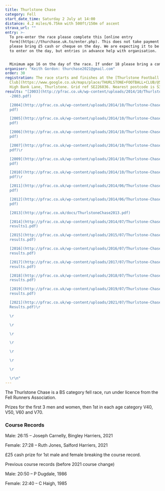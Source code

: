 ```yaml
---
title: Thurlstone Chase
category: Fell
start_date_time: Saturday 2 July at 14:00
distance: 4.2 miles/6.75km with 500ft/150m of ascent
strava_url: ""
entry: >-
  To pre-enter the race please complete this [online entry
  form](https://thurchase.uk.to/enter.php). This does not take payment &ndash;
  please bring £5 cash or cheque on the day. We are expecting it to be possible
  to enter on the day, but entries in advance help with organisation.


  Minimum age 16 on the day of the race. If under 18 please bring a completed [FRA Parental Consent Form](https://races.fellrunner.org.uk/documents/2022/fra-parental-consent-process-form-2022.pdf).
organiser: "Keith Gordon: thurchase2021@gmail.com"
order: 30
registration: The race starts and finishes at the [Thurlstone Football
  Club](https://www.google.co.uk/maps/place/THURLSTONE+FOOTBALL+CLUB/@53.5280495,-1.6571955,16.25z/data=!4m5!3m4!1s0x487bd7dfc2a74a0d:0x5788c72b004d0bcb!8m2!3d53.528038!4d-1.6591823),
  High Bank Lane, Thurlstone. Grid ref SE226036. Nearest postcode is S36 9PS.
results: "[2003](http://pfrac.co.uk/wp-content/uploads/2014/10/Thurlstone-Chase\
  -2003.pdf)

  [2004](http://pfrac.co.uk/wp-content/uploads/2014/10/Thurlstone-Chase-2004.\
  pdf)

  [2005](http://pfrac.co.uk/wp-content/uploads/2014/10/Thurlstone-Chase-2005.\
  pdf)

  [2006](http://pfrac.co.uk/wp-content/uploads/2014/10/Thurlstone-Chase-2006.\
  pdf)

  [2007](http://pfrac.co.uk/wp-content/uploads/2014/10/Thurlstone-Chase-2007.\
  pdf)\r

  [2009](http://pfrac.co.uk/wp-content/uploads/2014/10/Thurlstone-Chase-2009.\
  pdf)

  [2010](http://pfrac.co.uk/wp-content/uploads/2014/10/Thurlstone-Chase-2010.\
  pdf)\r

  [2011](http://pfrac.co.uk/wp-content/uploads/2014/06/Thurlstone-Chase-2011.\
  pdf)

  [2012](http://pfrac.co.uk/wp-content/uploads/2014/06/Thurlstone-Chase-2012.\
  pdf)

  [2013](http://pfrac.co.uk/docs/ThurlstoneChase2013.pdf)

  [2014](http://pfrac.co.uk/wp-content/uploads/2014/07/Thurlstone-Chase-2014-\
  results1.pdf)

  [2015](http://pfrac.co.uk/wp-content/uploads/2015/07/Thurlstone-Chase-2015-\
  results.pdf)

  [2016](http://pfrac.co.uk/wp-content/uploads/2016/07/Thurlstone-Chase-2016-\
  results.pdf)

  [2017](http://pfrac.co.uk/wp-content/uploads/2017/07/Thurlstone-Chase-2017-\
  results.pdf)

  [2018](http://pfrac.co.uk/wp-content/uploads/2018/07/Thurlstone-Chase-2018-\
  results.pdf)

  [2019](http://pfrac.co.uk/wp-content/uploads/2019/07/Thurlstone-Chase-2019-\
  results.pdf)

  [2021](http://pfrac.co.uk/wp-content/uploads/2021/07/Thurlstone-Chase-2021-\
  Results.pdf)\r

  \r

  \r

  \r

  \r

  \r

  \r

  \r

  \r\n"
---
```

The Thurlstone Chase is a BS category fell race, run under licence from the Fell Runners Association.

Prizes for the first 3 men and women, then 1st in each age category V40, V50, V60 and V70.

### Course Records

Male: 26:15 &ndash; Joseph Carnelly, Bingley Harriers, 2021

Female: 27:28 &ndash; Ruth Jones, Salford Harriers, 2021

£25 cash prize for 1st male and female breaking the course record.

Previous course records (before 2021 course change)

Male: 20:50 &ndash; P Dugdale, 1986

Female: 22:40 &ndash; C Haigh, 1985